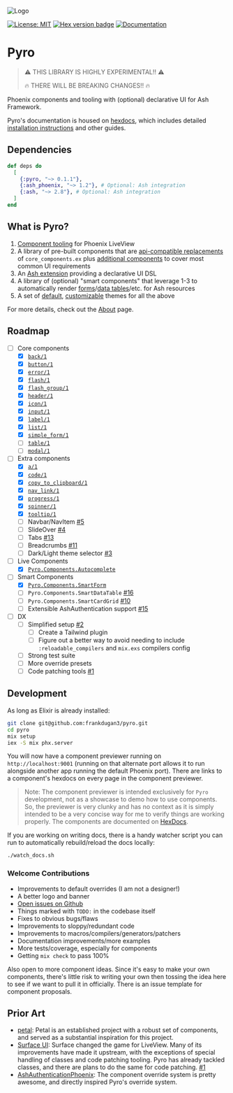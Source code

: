 ![Logo](https://github.com/frankdugan3/pyro/blob/main/logos/logo.png?raw=true)

[![License: MIT](https://img.shields.io/badge/License-MIT-yellow.svg)](https://opensource.org/licenses/MIT)
[![Hex version badge](https://img.shields.io/hexpm/v/pyro.svg)](https://hex.pm/packages/pyro)
[![Documentation](https://img.shields.io/badge/documentation-gray)](https://hexdocs.pm/pyro)

# Pyro

> ️⚠️ THIS LIBRARY IS HIGHLY EXPERIMENTAL!! ⚠️
>
> 🔥 THERE WILL BE BREAKING CHANGES!! 🔥

Phoenix components and tooling with (optional) declarative UI for Ash Framework.

Pyro's documentation is housed on [hexdocs](https://hexdocs.pm/pyro), which includes detailed [installation instructions](https://hexdocs.pm/pyro/get-started.html) and other guides.

## Dependencies

```elixir
def deps do
  [
    {:pyro, "~> 0.1.1"},
    {:ash_phoenix, "~> 1.2"}, # Optional: Ash integration
    {:ash, "~> 2.8"}, # Optional: Ash integration
  ]
end
```

## What is Pyro?

1. [Component tooling](https://hexdocs.pm/pyro/Pyro.Component.html) for Phoenix LiveView
2. A library of pre-built components that are [api-compatible replacements](https://hexdocs.pm/pyro/Pyro.Components.Core.html) of `core_components.ex` plus [additional components](https://hexdocs.pm/pyro/Pyro.Components.Extra.html) to cover most common UI requirements
3. An [Ash extension](https://hexdocs.pm/pyro/Pyro.Components.Extra.html) providing a declarative UI DSL
4. A library of (optional) "smart components" that leverage 1-3 to automatically render [forms](https://hexdocs.pm/pyro/Pyro.Components.SmartForm.html)/[data tables](https://hexdocs.pm/pyro/Pyro.Components.SmartDataTable.html)/etc. for Ash resources
5. A set of [default](https://hexdocs.pm/pyro/Pyro.Overrides.Default.html), [customizable](https://hexdocs.pm/pyro/Pyro.Overrides.html) themes for all the above

For more details, check out the [About](https://hexdocs.pm/pyro/about.html) page.

## Roadmap

- [ ] Core components
  - [x] [`back/1`](https://hexdocs.pm/pyro/Pyro.Components.Core.html#back/1)
  - [x] [`button/1`](https://hexdocs.pm/pyro/Pyro.Components.Core.html#button/1)
  - [x] [`error/1`](https://hexdocs.pm/pyro/Pyro.Components.Core.html#error/1)
  - [x] [`flash/1`](https://hexdocs.pm/pyro/Pyro.Components.Core.html#flash/1)
  - [x] [`flash_group/1`](https://hexdocs.pm/pyro/Pyro.Components.Core.html#flash_group/1)
  - [x] [`header/1`](https://hexdocs.pm/pyro/Pyro.Components.Core.html#header/1)
  - [x] [`icon/1`](https://hexdocs.pm/pyro/Pyro.Components.Core.html#icon/1)
  - [x] [`input/1`](https://hexdocs.pm/pyro/Pyro.Components.Core.html#input/1)
  - [x] [`label/1`](https://hexdocs.pm/pyro/Pyro.Components.Core.html#label/1)
  - [x] [`list/1`](https://hexdocs.pm/pyro/Pyro.Components.Core.html#list/1)
  - [x] [`simple_form/1`](https://hexdocs.pm/pyro/Pyro.Components.Core.html#simple_form/1)
  - [ ] [`table/1`](https://hexdocs.pm/pyro/Pyro.Components.Core.html#table/1)
  - [ ] [`modal/1`](https://hexdocs.pm/pyro/Pyro.Components.Core.html#modal/1)
- [ ] Extra components
  - [x] [`a/1`](https://hexdocs.pm/pyro/Pyro.Components.Extra.html#a/1)
  - [x] [`code/1`](https://hexdocs.pm/pyro/Pyro.Components.Extra.html#code/1)
  - [x] [`copy_to_clipboard/1`](https://hexdocs.pm/pyro/Pyro.Components.Extra.html#copy_to_clipboard/1)
  - [x] [`nav_link/1`](https://hexdocs.pm/pyro/Pyro.Components.Extra.html#nav_link/1)
  - [x] [`progress/1`](https://hexdocs.pm/pyro/Pyro.Components.Extra.html#progress/1)
  - [x] [`spinner/1`](https://hexdocs.pm/pyro/Pyro.Components.Extra.html#spinner/1)
  - [x] [`tooltip/1`](https://hexdocs.pm/pyro/Pyro.Components.Extra.html#tooltip/1)
  - [ ] Navbar/NavItem [#5](https://github.com/frankdugan3/pyro/issues/5)
  - [ ] SlideOver [#4](https://github.com/frankdugan3/pyro/issues/4)
  - [ ] Tabs [#13](https://github.com/frankdugan3/pyro/issues/13)
  - [ ] Breadcrumbs [#11](https://github.com/frankdugan3/pyro/issues/11)
  - [ ] Dark/Light theme selector [#3](https://github.com/frankdugan3/pyro/issues/3)
- [ ] Live Components
  - [x] [`Pyro.Components.Autocomplete`](https://hexdocs.pm/pyro/Pyro.Components.Autocomplete.html)
- [ ] Smart Components
  - [x] [`Pyro.Components.SmartForm`](https://hexdocs.pm/pyro/Pyro.Components.SmartForm.html)
  - [ ] `Pyro.Components.SmartDataTable` [#16](https://github.com/frankdugan3/pyro/issues/16)
  - [ ] `Pyro.Components.SmartCardGrid` [#10](https://github.com/frankdugan3/pyro/issues/10)
  - [ ] Extensible AshAuthentication support [#15](https://github.com/frankdugan3/pyro/issues/15)
- [ ] DX
  - [ ] Simplified setup [#2](https://github.com/frankdugan3/pyro/issues/2)
    - [ ] Create a Tailwind plugin
    - [ ] Figure out a better way to avoid needing to include `:reloadable_compilers` and `mix.exs` compilers config
  - [ ] Strong test suite
  - [ ] More override presets
  - [ ] Code patching tools [#1](https://github.com/frankdugan3/pyro/issues/1)

## Development

As long as Elixir is already installed:

```sh
git clone git@github.com:frankdugan3/pyro.git
cd pyro
mix setup
iex -S mix phx.server
```

You will now have a component previewer running on `http://localhost:9001` (running on that alternate port allows it to run alongside another app running the default Phoenix port). There are links to a component's hexdocs on every page in the component previewer.

> Note: The component previewer is intended exclusively for `Pyro` development, not as a showcase to demo how to use components. So, the previewer is very clunky and has no context as it is simply intended to be a very concise way for me to verify things are working properly. The components are documented on [HexDocs](https://hexdocs.pm/pyro).

If you are working on writing docs, there is a handy watcher script you can run to automatically rebuild/reload the docs locally:

```sh
./watch_docs.sh
```

### Welcome Contributions

- Improvements to default overrides (I am not a designer!)
- A better logo and banner
- [Open issues on Github](https://github.com/frankdugan3/pyro/issues)
- Things marked with `TODO:` in the codebase itself
- Fixes to obvious bugs/flaws
- Improvements to sloppy/redundant code
- Improvements to macros/compilers/generators/patchers
- Documentation improvements/more examples
- More tests/coverage, especially for components
- Getting `mix check` to pass 100%

Also open to more component ideas. Since it's easy to make your own components, there's little risk to writing your own then tossing the idea here to see if we want to pull it in officially. There is an issue template for component proposals.

## Prior Art

- [petal](https://petal.build/): Petal is an established project with a robust set of components, and served as a substantial inspiration for this project.
- [Surface UI](https://surface-ui.org/): Surface changed the game for LiveView. Many of its improvements have made it upstream, with the exceptions of special handling of classes and code patching tooling. Pyro has already tackled classes, and there are plans to do the same for code patching. [#1](https://github.com/frankdugan3/pyro/issues/1)
- [AshAuthenticationPhoenix](https://github.com/team-alembic/ash_authentication_phoenix): The component override system is pretty awesome, and directly inspired Pyro's override system.
